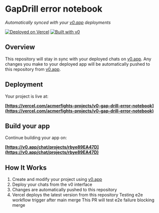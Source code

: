 # GapDrill error notebook

*Automatically synced with your [v0.app](https://v0.app) deployments*

[![Deployed on Vercel](https://img.shields.io/badge/Deployed%20on-Vercel-black?style=for-the-badge&logo=vercel)](https://vercel.com/acmerfights-projects/v0-gap-drill-error-notebook)
[![Built with v0](https://img.shields.io/badge/Built%20with-v0.app-black?style=for-the-badge)](https://v0.app/chat/projects/rbye89EA47D)

## Overview

This repository will stay in sync with your deployed chats on [v0.app](https://v0.app).
Any changes you make to your deployed app will be automatically pushed to this repository from [v0.app](https://v0.app).

## Deployment

Your project is live at:

**[https://vercel.com/acmerfights-projects/v0-gap-drill-error-notebook](https://vercel.com/acmerfights-projects/v0-gap-drill-error-notebook)**

## Build your app

Continue building your app on:

**[https://v0.app/chat/projects/rbye89EA47D](https://v0.app/chat/projects/rbye89EA47D)**

## How It Works

1. Create and modify your project using [v0.app](https://v0.app)
2. Deploy your chats from the v0 interface
3. Changes are automatically pushed to this repository
4. Vercel deploys the latest version from this repository
   Testing e2e workflow trigger after main merge
   This PR will test e2e failure blocking merge
